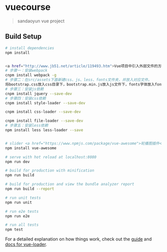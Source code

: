 # vuecourse

> sandaoyun vue project

## Build Setup

``` bash
# install dependencies
npm install


<a href="http://www.jb51.net/article/119493.htm">Vue项目中引入外部文件的方法（css、js、less）</a>
# 步骤一：安装webpack
cnpm install webpack -g
# 步骤二：在src/assets下面新建css、js、less、fonts文件夹，并放入对应文件。
将bootstrap.css放入css目录下，bootstrap.min.js放入js文件下，fonts字体放入fonts目录下
# 步骤三：安装js依赖
cnpm install jquery --save-dev
# 步骤四：安装css依赖
cnpm install style-loader --save-dev

cnpm install css-loader --save-dev

cnpm install file-loader --save-dev
# 步骤五：安装less依赖
npm install less less-loader --save


# slider <a href="https://www.npmjs.com/package/vue-awesome">轮播图插件<a/>
npm install vue-awesome

# serve with hot reload at localhost:8080
npm run dev

# build for production with minification
npm run build

# build for production and view the bundle analyzer report
npm run build --report

# run unit tests
npm run unit

# run e2e tests
npm run e2e

# run all tests
npm test
```

For a detailed explanation on how things work, check out the [guide](http://vuejs-templates.github.io/webpack/) and [docs for vue-loader](http://vuejs.github.io/vue-loader).
